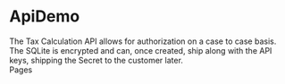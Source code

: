 # ApiDemo
The Tax Calculation API allows for authorization on a case to case basis. The SQLite is encrypted and can, once created, ship along with the API keys, shipping the Secret to the customer later.
</br><a src="https://patrick-gourdet.github.io/ApiDemo/">Pages</a>
